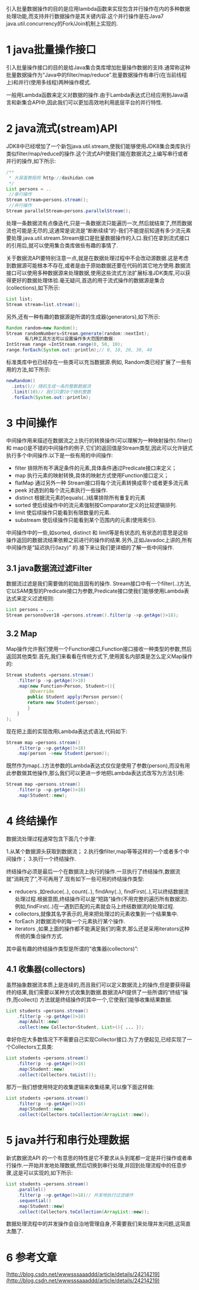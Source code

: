 <div class="jumbotron">
<p>引入批量数据操作的目的是应用lambda函数来实现包含并行操作在内的多种数据处理功能,而支持并行数据操作是其关键内容.这个并行操作是在Java7 java.util.concurrency的Fork/Join机制上实现的.</p>  
</div>


1 java批量操作接口
===

引入批量操作接口的目的是给Java集合类库增加批量操作数据的支持.通常称这种批量数据操作为“Java中的filter/map/reduce”.批量数据操作有串行(在当前线程上)和并行(使用多线程)两种操作模式.


一般用Lambda函数来定义对数据的操作.由于Lambda表达式已经应用到Java语言和新集合API中,因此我们可以更加高效地利用底层平台的并行特性.

2 java流式(stream)API
===

JDK8中已经增加了一个新包java.util.stream,使我们能够使用JDK8集合类库执行类似filter/map/reduce的操作.这个流式API使我们能在数据流之上编写串行或者并行的操作,如下所示:

```java
/**
 * 大屎蛋教程网 http://dashidan.com
 */
List persons = ..
 //串行操作
Stream stream=persons.stream();
 //并行操作
Stream parallelStream=persons.parallelStream();
```

处理一条数据流有点像迭代,只是一条数据流只能遍历一次,然后就结束了,然而数据流也可能是无尽的,这通常是说流是“断断续续”的-我们不能提前知道有多少流元素要处理.java.util.stream.Stream接口是批量数据操作的入口.我们在拿到流式接口的引用后,就可以使用集合类库做些有趣的事情了.

关于数据流API要特别注意一点,就是在数据处理过程中不会改动源数据.这是考虑到数据源可能根本不存在,或者是由于原始数据还要在代码的其它地方使用.数据流接口可以使用多种数据源来处理数据,使用这些流式方法扩展标准JDK类库,可以获得更好的数据处理体验.毫无疑问,首选的用于流式操作的数据源是集合(collections),如下所示:

```java
List list;
Stream stream=list.stream();
```

另外,还有一种有趣的数据源是所谓的生成器(generators),如下所示:

```java
Random random=new Random();
Stream randomNumbers=Stream.generate(random::nextInt);
       有几种工具方法可以设置操作多大范围的数据:
IntStream range =IntStream.range(0, 50, 10);
range.forEach(System.out::println);// 0, 10, 20, 30, 40
```

标准类库中也已经存在一些类可以充当数据源.例如, Random类已经扩展了一些有用的方法,如下所示:

```java
newRandom()
  .ints()// 随机生成一条的整数数据流
  .limit(10)// 我们只要10个随机整数
  .forEach(System.out::println);
```

3 中间操作
===


中间操作用来描述在数据流之上执行的转换操作(可以理解为一种映射操作).filter() 和 map()是不错的中间操作的例子,它们的返回值是Stream类型,因此可以允许链式执行多个中间操作.以下是一些有用的中间操作:

- filter 排除所有不满足条件的元素,具体条件通过Predicate接口来定义；
- map 执行元素的映射转换,具体的映射方式使用Function接口定义；
- flatMap 通过另外一种 Stream接口将每个流元素转换成零个或者更多流元素
- peek  对遇到的每个流元素执行一些操作.
- distinct 根据流元素的equals(..)结果排除所有重复的元素
- sorted 使后续操作中的流元素强制按Comparator定义的比较逻辑排列.
- limit 使后续操作只能看到有限数量的元素.
- substream 使后续操作只能看到某个范围内的元素(使用索引).

中间操作中的一些,如sorted, distinct 和 limit等是有状态的,有状态的意思是这些操作返回的数据流结果依赖之前进行的操作的结果.另外,正如Javadoc上讲的,所有中间操作是“延迟执行(lazy)”
的.接下来让我们更详细的了解一些中间操作.


3.1 java数据流过滤Filter
---

数据流过滤是我们需要做的初始且固有的操作. Stream接口中有一个filter(..)方法,它以SAM类型的Predicate接口为参数,Predicate接口使我们能够使用Lambda表达式来定义过滤规则:

```java
List persons = ...
Stream personsOver18 =persons.stream().filter(p ->p.getAge()>18);
```


3.2 Map
---

Map操作允许我们使用一个Function接口,Function接口接收一种类型的参数,然后返回其他类型.首先,我们来看看在传统方式下,使用匿名内部类是怎么定义Map操作的:

```java
Stream students =persons.stream()
    .filter(p ->p.getAge()>18)
    .map(new Function<Person, Student>(){
         @Override
        public Student apply(Person person){
        return new Student(person);
        }
    }
);
```

现在把上面的实现改用Lambda表达式语法,代码如下:

```java
Stream map =persons.stream()
    .filter(p ->p.getAge()>18)
    .map(person ->new Student(person));
```

既然作为map(..)方法参数的Lambda表达式仅仅是使用了参数(person),而没有用此参数做其他操作,那么我们可以更进一步地把Lambda表达式改写为方法引用:

```java
Stream map =persons.stream()
    .filter(p ->p.getAge()>18)
    .map(Student::new);
```

4 终结操作
===

数据流处理过程通常包含下面几个步骤:

1.从某个数据源头获取到数据流；
2.执行像filter,map等等这样的一个或者多个中间操作；
3.执行一个终结操作.

终结操作必须是最后一个在数据流上执行的操作.一旦执行了终结操作,数据流就“消耗完了”,不可再用了.现有如下一些可用的终结操作类型:

- reducers ,如reduce(..), count(..), findAny(..),  findFirst(..),可以终结数据流处理过程.根据意图,终结操作可以是“短路”操作(不用完整的遍历所有数据流).例如,findFirst(..)在一遇到匹配的元素就会马上终结数据流的处理过程.
- collectors,就像其名字表示的,用来把处理过的元素收集到一个结果集中.
- forEach 对数据流中的每一个元素执行某个操作.
- iterators ,如果上面的操作都不能满足我们的需求,那么还是采用iterators这种传统的集合操作方式.

其中最有趣的终结操作类型是所谓的“收集器(collectors)”:

4.1 收集器(collectors)
---

虽然抽象数据流本质上是连续的,而且我们可以定义数据流上的操作,但是要获得最终的结果,我们需要以某种方式收集到数据.数据流API提供了一些所谓的“终结”操作,而collect() 方法就是终结操作的其中一个,它使我们能够收集结果数据.

```java
List students =persons.stream()
    .filter(p ->p.getAge()>18)
    .map(Adult::new)
    .collect(new Collector<Student, List>(){ ... });
```

幸好你在大多数情况下不需要自己实现Collector接口.为了方便起见,已经实现了一个Collectors工具类:

```java
List students =persons.stream()
    .filter(p ->p.getAge()>18)
    .map(Student::new)
    .collect(Collectors.toList());
```

那万一我们想使用特定的收集逻辑来收集结果,可以像下面这样做:
```java
List students =persons.stream()
    .filter(p ->p.getAge()>18)
    .map(Student::new)
    .collect(Collectors.toCollection(ArrayList::new));
```

5 java并行和串行处理数据
===

新式数据流API 的一个有意思的特性是它不要求从头到尾都一定是并行操作或者串行操作.一开始并发地处理数据,然后切换到串行处理,并回到处理流程中的任意步骤,这是可以实现的,如下所示:

```java
List students =persons.stream()
    .parallel()
    .filter(p ->p.getAge()>18)// 并发地执行过滤操作
    .sequential()
    .map(Student::new)
    .collect(Collectors.toCollection(ArrayList::new));
```

数据处理流程中的并发操作会自治地管理自身,不需要我们来处理并发问题,这简直太酷了.


6 参考文章
===

[http://blog.csdn.net/wwwsssaaaddd/article/details/24214219](http://blog.csdn.net/wwwsssaaaddd/article/details/24214219)